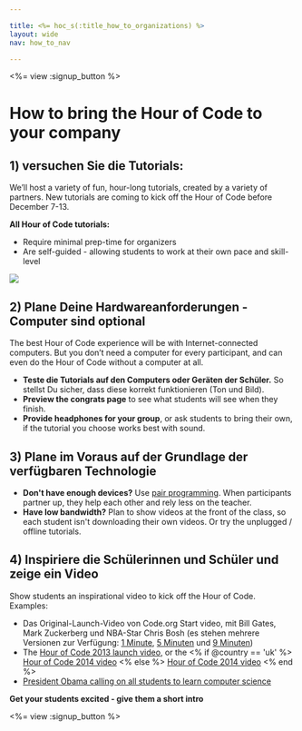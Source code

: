```yaml
---

title: <%= hoc_s(:title_how_to_organizations) %>
layout: wide
nav: how_to_nav

---
```


<%= view :signup_button %>

# How to bring the Hour of Code to your company

## 1) versuchen Sie die Tutorials:

We’ll host a variety of fun, hour-long tutorials, created by a variety of partners. New tutorials are coming to kick off the Hour of Code before December 7-13.

**All Hour of Code tutorials:**

  * Require minimal prep-time for organizers
  * Are self-guided - allowing students to work at their own pace and skill-level

[![](<%= resolve_url('https://code.org/images/tutorials.png') %>)](<%= resolve_url('https://code.org/learn') %>)

## 2) Plane Deine Hardwareanforderungen - Computer sind optional

The best Hour of Code experience will be with Internet-connected computers. But you don’t need a computer for every participant, and can even do the Hour of Code without a computer at all.

  * **Teste die Tutorials auf den Computers oder Geräten der Schüler.** So stellst Du sicher, dass diese korrekt funktionieren (Ton und Bild).
  * **Preview the congrats page** to see what students will see when they finish. 
  * **Provide headphones for your group**, or ask students to bring their own, if the tutorial you choose works best with sound.

## 3) Plane im Voraus auf der Grundlage der verfügbaren Technologie

  * **Don't have enough devices?** Use [pair programming](http://www.ncwit.org/resources/pair-programming-box-power-collaborative-learning). When participants partner up, they help each other and rely less on the teacher.
  * **Have low bandwidth?** Plan to show videos at the front of the class, so each student isn't downloading their own videos. Or try the unplugged / offline tutorials.

## 4) Inspiriere die Schülerinnen und Schüler und zeige ein Video

Show students an inspirational video to kick off the Hour of Code. Examples:

  * Das Original-Launch-Video von Code.org Start video, mit Bill Gates, Mark Zuckerberg und NBA-Star Chris Bosh (es stehen mehrere Versionen zur Verfügung: [1 Minute](https://www.youtube.com/watch?v=qYZF6oIZtfc), [5 Minuten](https://www.youtube.com/watch?v=nKIu9yen5nc) und [9 Minuten](https://www.youtube.com/watch?v=dU1xS07N-FA))
  * The [Hour of Code 2013 launch video](https://www.youtube.com/watch?v=FC5FbmsH4fw), or the <% if @country == 'uk' %> [Hour of Code 2014 video](https://www.youtube.com/watch?v=96B5-JGA9EQ) <% else %> [Hour of Code 2014 video](https://www.youtube.com/watch?v=rH7AjDMz_dc&index=2&list=PLzdnOPI1iJNe1WmdkMG-Ca8cLQpdEAL7Q) <% end %>
  * [President Obama calling on all students to learn computer science](https://www.youtube.com/watch?v=6XvmhE1J9PY)

**Get your students excited - give them a short intro**

<%= view :signup_button %>